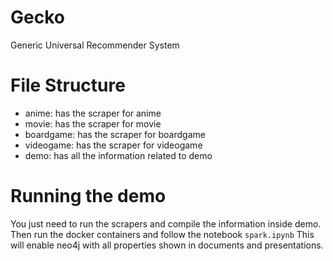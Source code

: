# Gecko
Generic Universal Recommender System

# File Structure
- anime: has the scraper for anime
- movie: has the scraper for movie
- boardgame: has the scraper for boardgame
- videogame: has the scraper for videogame
- demo: has all the information related to demo

# Running the demo
You just need to run the scrapers and compile the information inside demo. Then run the docker containers and follow the notebook `spark.ipynb` This will enable neo4j with all properties shown in documents and presentations. 
